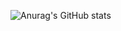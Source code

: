 ![Anurag's GitHub stats](https://github-readme-stats.vercel.app/api?username=stefan0219&show_icons=true&theme=radical)
